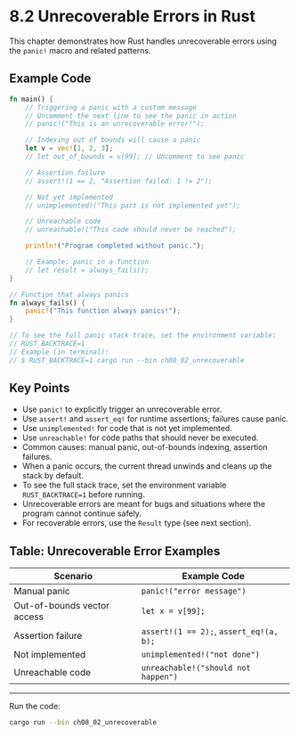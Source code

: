 # 8.2 Unrecoverable Errors in Rust

This chapter demonstrates how Rust handles unrecoverable errors using the `panic!` macro and related patterns.

## Example Code

```rust
fn main() {
    // Triggering a panic with a custom message
    // Uncomment the next line to see the panic in action
    // panic!("This is an unrecoverable error!");

    // Indexing out of bounds will cause a panic
    let v = vec![1, 2, 3];
    // let out_of_bounds = v[99]; // Uncomment to see panic

    // Assertion failure
    // assert!(1 == 2, "Assertion failed: 1 != 2");

    // Not yet implemented
    // unimplemented!("This part is not implemented yet");

    // Unreachable code
    // unreachable!("This code should never be reached");

    println!("Program completed without panic.");

    // Example: panic in a function
    // let result = always_fails();
}

// Function that always panics
fn always_fails() {
    panic!("This function always panics!");
}

// To see the full panic stack trace, set the environment variable:
// RUST_BACKTRACE=1
// Example (in terminal):
// $ RUST_BACKTRACE=1 cargo run --bin ch08_02_unrecoverable
```

## Key Points

- Use `panic!` to explicitly trigger an unrecoverable error.
- Use `assert!` and `assert_eq!` for runtime assertions; failures cause panic.
- Use `unimplemented!` for code that is not yet implemented.
- Use `unreachable!` for code paths that should never be executed.
- Common causes: manual panic, out-of-bounds indexing, assertion failures.
- When a panic occurs, the current thread unwinds and cleans up the stack by default.
- To see the full stack trace, set the environment variable `RUST_BACKTRACE=1` before running.
- Unrecoverable errors are meant for bugs and situations where the program cannot continue safely.
- For recoverable errors, use the `Result` type (see next section).

## Table: Unrecoverable Error Examples

| Scenario                    | Example Code                        |
|-----------------------------|-------------------------------------|
| Manual panic                | `panic!("error message")`           |
| Out-of-bounds vector access | `let x = v[99];`                    |
| Assertion failure           | `assert!(1 == 2);`, `assert_eq!(a, b);`        |
| Not implemented             | `unimplemented!("not done")`                   |
| Unreachable code            | `unreachable!("should not happen")`             |

---

Run the code:

```sh
cargo run --bin ch08_02_unrecoverable
